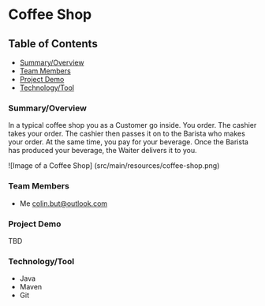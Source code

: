 # Coffee Shop

## Table of Contents

* [Summary/Overview](#summary-overview)
* [Team Members](#team-members)
* [Project Demo](#project-demo)
* [Technology/Tool](#tech-tool)


### <a name="summary-overview"></a>Summary/Overview
In a typical coffee shop you as a Customer go inside. You order. The cashier takes your order. The cashier then passes it on to the Barista who makes your order. At the same time, you pay for your beverage. 
Once the Barista has produced your beverage, the Waiter delivers it to you. 

![Image of a Coffee Shop]
(src/main/resources/coffee-shop.png)

### <a name="team-members"></a>Team Members
* Me <colin.but@outlook.com>

### <a name="project-demo"></a>Project Demo
TBD

### <a name="tech-tool"></a>Technology/Tool
* Java
* Maven
* Git


